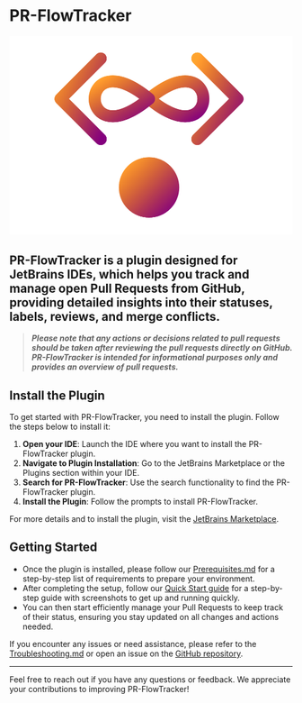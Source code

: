 # PR-FlowTracker

![PR-FlowTracker-icon](images/PR-FlowTracker-iconbig.png)

## PR-FlowTracker is a plugin designed for JetBrains IDEs, which helps you track and manage open Pull Requests from GitHub, providing detailed insights into their statuses, labels, reviews, and merge conflicts.

> **_Please note that any actions or decisions related to pull requests should be taken after reviewing the pull requests directly on GitHub._**
> **_PR-FlowTracker is intended for informational purposes only and provides an overview of pull requests._**

## Install the Plugin
To get started with PR-FlowTracker, you need to install the plugin. Follow the steps below to install it:

1. **Open your IDE**: Launch the IDE where you want to install the PR-FlowTracker plugin.
2. **Navigate to Plugin Installation**: Go to the JetBrains Marketplace or the Plugins section within your IDE.
3. **Search for PR-FlowTracker**: Use the search functionality to find the PR-FlowTracker plugin.
4. **Install the Plugin**: Follow the prompts to install PR-FlowTracker.

For more details and to install the plugin, visit the [JetBrains Marketplace](https://plugins.jetbrains.com/).

## Getting Started

- Once the plugin is installed, please follow our [Prerequisites.md](https://github.com/itRunFenix/PR-FlowTracker-plugin/blob/master/Prerequisites.md) for a step-by-step list of requirements to prepare your environment. 
- After completing the setup, follow our [Quick Start guide](https://github.com/itRunFenix/PR-FlowTracker-plugin/blob/master/QuickStart.md) for a step-by-step guide with screenshots to get up and running quickly. 
- You can then start efficiently manage your Pull Requests to keep track of their status, ensuring you stay updated on all changes and actions needed.

If you encounter any issues or need assistance, please refer to the [Troubleshooting.md](https://github.com/itRunFenix/PR-FlowTracker-plugin/blob/master/Troubleshooting.md) or open an issue on the [GitHub repository](https://github.com/itRunFenix/PR-FlowTracker-plugin/issues).


---

Feel free to reach out if you have any questions or feedback. We appreciate your contributions to improving PR-FlowTracker!
